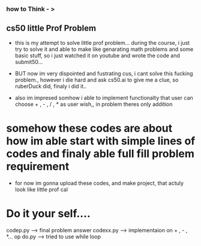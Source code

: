 ### how to Think - >

## cs50 little Prof Problem
- this is my attempt to solve little prof problem...
during the course, i just try to solve it and able to make like genarating math problems and some basic stuff, so i just watched it on youtube and wrote the code and submit50... 

- BUT now im very dispointed and fustrating cus, i cant solve this fucking problem., however i die hard and ask cs50.ai to give me a clue, so ruberDuck did, finaly i did it..

- also im impresed  somhow i able  to implement functionalty that user can choose + , - , / , * as user wish,, in problem theres only addition

# somehow these codes are about how im able start with simple lines of codes and finaly able full fill problem requirement 

- for now im gonna upload these codes, and make project, that actuly look like little prof cal

# Do it your self....


codep.py --> final problem answer
codexx.py --> implementaion on + , - , *... op
do.py --> tried to use while loop